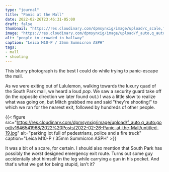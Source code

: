 ```yaml
---
type: "journal"
title: "Panic at the Mall"
date: 2022-02-26T23:46:31-05:00
draft: false
thumbnail: "https://res.cloudinary.com/dpmsynxig/image/upload/c_scale,f_auto,q_auto:good,w_700/v1646541967/2022%20Posts/2022-02-26-Panic-at-the-Mall/untitled-4.jpg"
image: "https://res.cloudinary.com/dpmsynxig/image/upload/f_auto,q_auto:good/v1646541967/2022%20Posts/2022-02-26-Panic-at-the-Mall/untitled-4.jpg"
alt: "people in crowded in hallway"
caption: "Leica M10-P / 35mm Summicron ASPH"
tags:
- mall
- shooting
---
```


This blurry photograph is the best I could do while trying to panic-escape the mall.

As we were exiting out of Lululemon, walking towards the luxury quad of the South Park mall, we heard a loud _pop_. We saw a security guard take off (in the opposite direction we later found out.) I was a little slow to realize what was going on, but Mitch grabbed me and said "they're shooting!" to which we ran for the nearest exit, followed by hundreds of other people.

{{< figure src="https://res.cloudinary.com/dpmsynxig/image/upload/f_auto,q_auto:good/v1646541968/2022%20Posts/2022-02-26-Panic-at-the-Mall/untitled-19.jpg" alt="parking lot full of pedestrians, police and a fire truck" caption="Leica M10-P / 35mm Summicron ASPH" >}}

It was a bit of a scare, for certain. I should also mention that South Park has possibly the _worst_ designed emergency exit route. Turns out some guy accidentally shot himself in the leg while carrying a gun in his pocket. And that's what we get for being stupid, isn't it?
